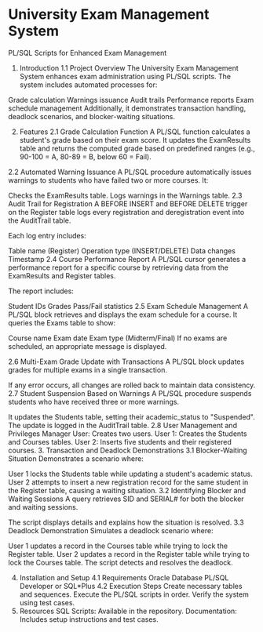 # University Exam Management System
PL/SQL Scripts for Enhanced Exam Management
1. Introduction
1.1 Project Overview
The University Exam Management System enhances exam administration using PL/SQL scripts. The system includes automated processes for:

Grade calculation
Warnings issuance
Audit trails
Performance reports
Exam schedule management
Additionally, it demonstrates transaction handling, deadlock scenarios, and blocker-waiting situations.

2. Features
2.1 Grade Calculation Function
A PL/SQL function calculates a student's grade based on their exam score. It updates the ExamResults table and returns the computed grade based on predefined ranges (e.g., 90-100 = A, 80-89 = B, below 60 = Fail).

2.2 Automated Warning Issuance
A PL/SQL procedure automatically issues warnings to students who have failed two or more courses. It:

Checks the ExamResults table.
Logs warnings in the Warnings table.
2.3 Audit Trail for Registration
A BEFORE INSERT and BEFORE DELETE trigger on the Register table logs every registration and deregistration event into the AuditTrail table.

Each log entry includes:

Table name (Register)
Operation type (INSERT/DELETE)
Data changes
Timestamp
2.4 Course Performance Report
A PL/SQL cursor generates a performance report for a specific course by retrieving data from the ExamResults and Register tables.

The report includes:

Student IDs
Grades
Pass/Fail statistics
2.5 Exam Schedule Management
A PL/SQL block retrieves and displays the exam schedule for a course. It queries the Exams table to show:

Course name
Exam date
Exam type (Midterm/Final)
If no exams are scheduled, an appropriate message is displayed.

2.6 Multi-Exam Grade Update with Transactions
A PL/SQL block updates grades for multiple exams in a single transaction.

If any error occurs, all changes are rolled back to maintain data consistency.
2.7 Student Suspension Based on Warnings
A PL/SQL procedure suspends students who have received three or more warnings.

It updates the Students table, setting their academic_status to "Suspended".
The update is logged in the AuditTrail table.
2.8 User Management and Privileges
Manager User: Creates two users.
User 1: Creates the Students and Courses tables.
User 2: Inserts five students and their registered courses.
3. Transaction and Deadlock Demonstrations
3.1 Blocker-Waiting Situation
Demonstrates a scenario where:

User 1 locks the Students table while updating a student's academic status.
User 2 attempts to insert a new registration record for the same student in the Register table, causing a waiting situation.
3.2 Identifying Blocker and Waiting Sessions
A query retrieves SID and SERIAL# for both the blocker and waiting sessions.

The script displays details and explains how the situation is resolved.
3.3 Deadlock Demonstration
Simulates a deadlock scenario where:

User 1 updates a record in the Courses table while trying to lock the Register table.
User 2 updates a record in the Register table while trying to lock the Courses table.
The script detects and resolves the deadlock.

4. Installation and Setup
4.1 Requirements
Oracle Database
PL/SQL Developer or SQL*Plus
4.2 Execution Steps
Create necessary tables and sequences.
Execute the PL/SQL scripts in order.
Verify the system using test cases.
5. Resources
SQL Scripts: Available in the repository.
Documentation: Includes setup instructions and test cases.
